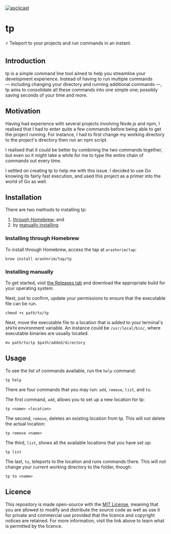 [![asciicast](https://asciinema.org/a/ds04hF3a8sDnaHjbMQujrf85g.svg)](https://asciinema.org/a/ds04hF3a8sDnaHjbMQujrf85g)

# tp

⚡️ Teleport to your projects and run commands in an instant.

## Introduction

tp is a simple command line tool aimed to help you streamline your development experience. Instead of having to run multiple commands — including changing your directory and running additional commands —, tp aims to consolidate all these commands into one simple one; possibly saving seconds of your time and more.

## Motivation

Having had experience with several projects involving Node.js and npm, I realised that I had to enter quite a few commands before being able to get the project running. For instance, I had to first change my working directory to the project's directory then run an npm script.

I realised that it could be better by combining the two commands together, but even so it might take a while for me to type the entire chain of commands out every time.

I settled on creating tp to help me with this issue. I decided to use Go knowing its fairly fast execution, and used this project as a primer into the world of Go as well.

## Installation

There are two methods to installing tp:

1. [through Homebrew](#installing-through-homebrew); and
2. by [manually installing](#installing-manually).

### Installing through Homebrew

To install through Homebrew, access the tap at `arashnrim/tap`:

```
brew install arashnrim/tap/tp
```

### Installing manually

To get started, visit [the Releases tab](https://github.com/arashnrim/tp/releases) and download the appropriate build for your operating system.

Next, just to confirm, update your permissions to ensure that the executable file can be run.

```
chmod +x path/to/tp
```

Next, move the executable file to a location that is added to your terminal's `$PATH` environment variable. An instance could be `/usr/local/bin/`, where executable binaries are usually located.

```
mv path/to/tp $path/added/directory
```

## Usage

To see the list of commands available, run the `help` command:

```
tp help
```

There are four commands that you may run: `add`, `remove`, `list`, and `to`.

The first command, `add`, allows you to set up a new location for tp:

```
tp <name> <location>
```

The second, `remove`, deletes an existing location from tp. This will not delete the actual location:

```
tp remove <name>
```

The third, `list`, shows all the available locations that you have set up:

```
tp list
```

The last, `to`, teleports to the location and runs commands there. This will not change your current working directory to the folder, though:

```
tp to <name>
```

## Licence

This repository is made open-source with the [MIT License](https://github.com/arashnrim/tp/blob/main/LICENSE.md), meaning that you are allowed to modify and distribute the source code as well as use it for private and commercial use provided that the licence and copyright notices are retained. For more information, visit the link above to learn what is permitted by the licence.

